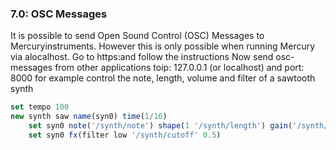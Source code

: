 
### 7.0: OSC Messages

It is possible to send Open Sound Control (OSC) Messages to Mercuryinstruments. However this is only possible when running Mercury via alocalhost. Go to https:and follow the instructions
Now send osc-messages from other applications toip: 127.0.0.1 (or localhost) and port: 8000
for example control the note, length, volume and filter of a sawtooth synth
```js
set tempo 100
new synth saw name(syn0) time(1/16)
	set syn0 note('/synth/note') shape(1 '/synth/length') gain('/synth/vol')
	set syn0 fx(filter low '/synth/cutoff' 0.5)

```
